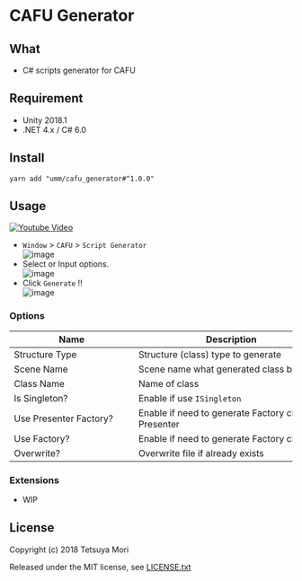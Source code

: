 # CAFU Generator

## What

* C# scripts generator for CAFU

## Requirement

* Unity 2018.1
* .NET 4.x / C# 6.0

## Install

```shell
yarn add "umm/cafu_generator#^1.0.0"
```

## Usage

[![Youtube Video](https://img.youtube.com/vi/42t5AN8KcwM/0.jpg)](https://www.youtube.com/watch?v=42t5AN8KcwM)

* `Window` &gt; `CAFU` &gt; `Script Generator` <br />![image](https://user-images.githubusercontent.com/838945/40044057-3ce37f3a-5861-11e8-8dba-662322731b78.png)
* Select or Input options.<br />![image](https://user-images.githubusercontent.com/838945/40044135-7410cada-5861-11e8-9859-3fac06895064.png)
* Click `Generate` !!<br />![image](https://user-images.githubusercontent.com/838945/40044254-d3da9c84-5861-11e8-9027-9876c286d638.png)

### Options

| Name　　　　　　　　　　 | Description　　　　　　　　　　　　　　　 | Controller | Presenter | View | UseCase | Model | Translator | Repository | DataStore | Entity |
| --- | --- | --- | --- | --- | --- | --- | --- | --- | --- | --- |
| Structure Type | Structure (class) type to generate | ✓ | ✓ | ✓ | ✓ | ✓ | ✓ | ✓ | ✓ | ✓ |
| Scene Name | Scene name what generated class belongs | ✓ | ✓ | ✓ |  |  |  |  |  |  |
| Class Name | Name of class |  |  | ✓ | ✓ | ✓ | ✓ | ✓ | ✓ | ✓ |
| Is Singleton? | Enable if use `ISingleton` |  |  |  | ✓ | ✓ |  | ✓ | ✓ | ✓ |
| Use Presenter Factory? | Enable if need to generate Factory class for Presenter | ✓ |  |  |  |  |  |  |  |  |
| Use Factory? | Enable if need to generate Factory class |  | ✓ |  | ✓ | ✓ |  | ✓ | ✓ | ✓ |
| Overwrite? | Overwrite file if already exists | ✓ | ✓ | ✓ | ✓ | ✓ | ✓ | ✓ | ✓ | ✓ |

### Extensions

* WIP

## License

Copyright (c) 2018 Tetsuya Mori

Released under the MIT license, see [LICENSE.txt](LICENSE.txt)


